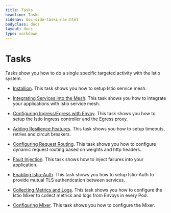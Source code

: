 ```yaml
---
title: Tasks
headline: Tasks
sidenav: doc-side-tasks-nav.html
bodyclass: docs
layout: docs
type: markdown
---
```

# Tasks

Tasks show you how to do a single specific targeted
activity with the Istio system.

- [Installion](./installing-istio.html). This task shows you how to
  setup Istio service mesh.

- [Integrating Services into the Mesh](./installing-istio.html). This task shows you how to
  integrate your applications with Istio service mesh.

- [Configuring Ingress/Egress with Envoy](./installing-istio.html). This task shows you how to
  setup the Istio Ingress controller and the Egress proxy.

- [Adding Resilience Features](./installing-istio.html). This task shows you how to
  setup timeouts, retries and circuit breakers.

- [Configuring Request Routing](./installing-istio.html). This task shows you how to
  configure dynamic request routing based on weights and http headers.

- [Fault Injection](./installing-istio.html). This task shows how to
  inject failures into your application.

- [Enabling Istio-Auth](./installing-istio.html). This task shows you how to
  setup Istio-Auth to provide mutual TLS authentication between services.

- [Collecting Metrics and Logs](./installing-istio.html). This task shows you how to
  configure the Istio Mixer to collect metrics and logs from Envoys in
  every Pod.

- [Configuring Mixer](./installing-istio.html). This task shows you how to
  configure the Mixer.
